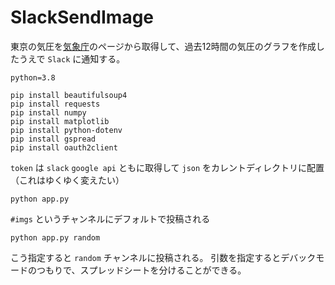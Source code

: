 # SlackSendImage
東京の気圧を[気象庁](https://www.jma.go.jp/jp/amedas_h/today-44132.html)のページから取得して、過去12時間の気圧のグラフを作成したうえで `Slack` に通知する。

```
python=3.8
```

```
pip install beautifulsoup4
pip install requests
pip install numpy
pip install matplotlib
pip install python-dotenv
pip install gspread
pip install oauth2client
```
`token` は `slack` `google api` ともに取得して `json` をカレントディレクトリに配置（これはゆくゆく変えたい）

```shell=
python app.py
```
`#imgs` というチャンネルにデフォルトで投稿される

```shell=
python app.py random
```
こう指定すると `random` チャンネルに投稿される。
引数を指定するとデバックモードのつもりで、スプレッドシートを分けることができる。
